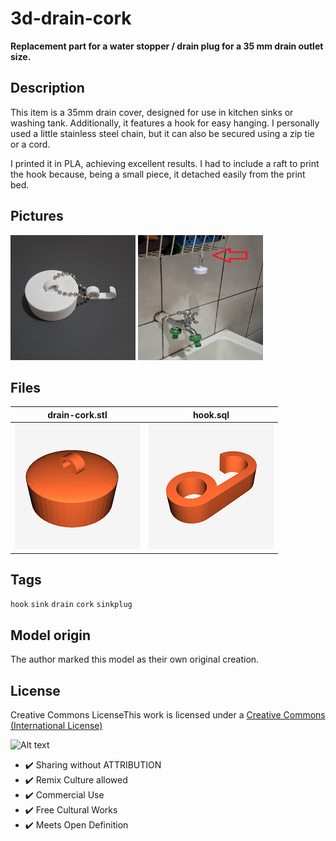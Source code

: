 # 3d-drain-cork

**Replacement part for a water stopper / drain plug for a 35 mm drain outlet size.**

## Description

This item is a 35mm drain cover, designed for use in kitchen sinks or washing tank. Additionally, it features a hook for easy hanging. I personally used a little stainless steel chain, but it can also be secured using a zip tie or a cord.

I printed it in PLA, achieving excellent results. I had to include a raft to print the hook because, being a small piece, it detached easily from the print bed.

## Pictures

<p float="left">
    <img src="./assets/20250608_205521.jpg" height="200" width="200">
    <img src="./assets/20250608_205659.jpg" height="200" width="200">
</p>

## Files

drain-cork.stl | hook.sql
---------- | ----------
[<img src="./assets/drain-cork.png" width="200">](./assets/drain-cork.stl) | [<img src="./assets/hook.png" width="200">](./assets/hook.stl)

## Tags

```hook``` ```sink``` ```drain``` ```cork``` ```sinkplug```

## Model origin

The author marked this model as their own original creation.

## License

Creative Commons LicenseThis work is licensed under a [Creative Commons (International License)](https://creativecommons.org/share-your-work/public-domain/cc0/)

![Alt text](https://licensebuttons.net/p/zero/1.0/88x31.png "Public Domain")

- :heavy_check_mark: Sharing without ATTRIBUTION
- :heavy_check_mark: Remix Culture allowed
- :heavy_check_mark: Commercial Use
- :heavy_check_mark: Free Cultural Works
- :heavy_check_mark: Meets Open Definition

